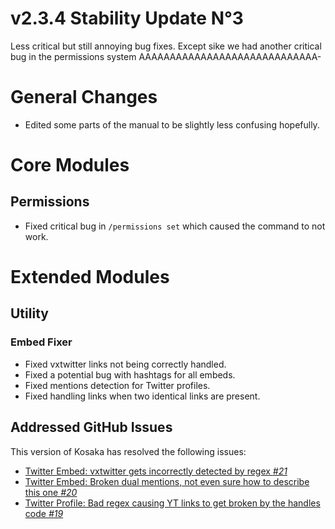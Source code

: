 # v2.3.4 Stability Update N°3
Less critical but still annoying bug fixes. Except sike we had another critical bug in the permissions system AAAAAAAAAAAAAAAAAAAAAAAAAAAAA-

# General Changes
- Edited some parts of the manual to be slightly less confusing hopefully.

# Core Modules
## Permissions
- Fixed critical bug in `/permissions set` which caused the command to not work.

# Extended Modules
## Utility
### Embed Fixer
- Fixed vxtwitter links not being correctly handled.
- Fixed a potential bug with hashtags for all embeds.
- Fixed mentions detection for Twitter profiles.
- Fixed handling links when two identical links are present.

## Addressed GitHub Issues
This version of Kosaka has resolved the following issues:
- [Twitter Embed: vxtwitter gets incorrectly detected by regex *#21*](https://github.com/Ascellayn/TSN_Kosaka-Issues/issues/21)
- [Twitter Embed: Broken dual mentions, not even sure how to describe this one *#20*](https://github.com/Ascellayn/TSN_Kosaka-Issues/issues/20)
- [Twitter Profile: Bad regex causing YT links to get broken by the handles code *#19*](https://github.com/Ascellayn/TSN_Kosaka-Issues/issues/19)